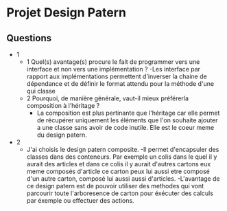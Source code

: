 # Projet Design Patern

## Questions
- 1 
  - 1 Quel(s) avantage(s) procure le fait de programmer vers une interface et non vers une implémentation ?
    -Les interface par rapport aux implémentations permettent d'inverser la chaine de dépendance et de définir le format attendu pour la méthode d'une qui classe
  - 2 Pourquoi, de manière générale, vaut-il mieux préférerla composition à l’héritage ?
    -  La composition est plus pertinante que l'héritage car elle permet de récupérer uniquement les éléments que l'on souhaite ajouter a une classe sans avoir de code inutile.
    Elle est le coeur meme du design patern.
- 2
  - J'ai choisis le design patern composite.
  -Il permet d'encapsuler des classes dans des conteneurs.
  Par exemple un colis dans le quel il y aurait des articles et dans ce colis il y aurait d'autres cartons eux meme composés d'article ce carton peux lui aussi etre composé d'un autre carton, composé lui aussi aussi d'articles.
  -L'avantage de ce design patern est de pouvoir utiliser des methodes qui vont parcourir toute l'arboresence de carton pour éxécuter des calculs par éxemple ou effectuer des actions.


